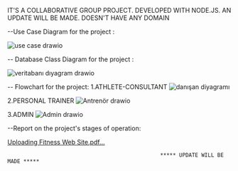 IT'S A COLLABORATIVE GROUP PROJECT. DEVELOPED WITH NODE.JS. AN UPDATE WILL BE MADE. DOESN'T HAVE ANY DOMAIN
                                                    

--Use Case Diagram for the project :

![use case drawio](https://github.com/YusufAtti/FitnessWebSite/assets/158186024/f7cada21-1c39-404c-b6bc-566a40dc301f)



-- Database Class Diagram for the project :

![veritabanı dıyagram drawio](https://github.com/YusufAtti/FitnessWebSite/assets/158186024/93914362-9f6c-4d2b-97fa-023c3e48fdca)



-- Flowchart for the project:
1.ATHLETE-CONSULTANT
![danışan diyagramı](https://github.com/YusufAtti/FitnessWebSite/assets/158186024/c1339c0d-9f43-46f2-acee-f11d0e09d610)


2.PERSONAL TRAINER
![Antrenör drawio](https://github.com/YusufAtti/FitnessWebSite/assets/158186024/1ff6825d-4b65-4dfb-a425-baf7253c4ae9)


3.ADMIN
![Admin drawio](https://github.com/YusufAtti/FitnessWebSite/assets/158186024/93ab3534-9d6b-4fbe-828d-b4e56b229c01)





--Report on the project's stages of operation:

[Uploading Fitness Web Site.pdf…]()


















                                                    
                                                    ***** UPDATE WILL BE MADE *****
